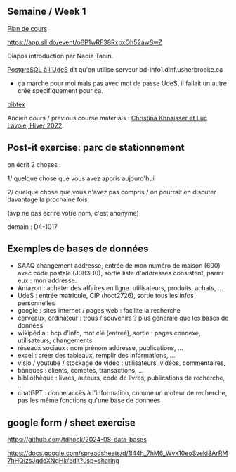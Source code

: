 ## Semaine / Week 1

[Plan de cours](https://plandecours.dinf.usherbrooke.ca/pdc/2024-3/IFT187/0/)

https://app.sli.do/event/o6P1wRF38RxpxQh52awSwZ

Diapos introduction par Nadia Tahiri.

[PostgreSQL à l'UdeS](https://www.usherbrooke.ca/informatique/etudiants-actuels/logiciels-services-outils/postgresql) dit qu'on utilise serveur bd-info1.dinf.usherbrooke.ca 
* ça marche pour moi mais pas avec mot de passe UdeS, il fallait un autre créé specifiquement pour ça.

[bibtex](week1-bib)

Ancien cours / previous course materials : [Christina Khnaisser et Luc Lavoie, Hiver 2022](https://llavoie.espaceweb.usherbrooke.ca/llavoie/enseignement/IFT187/).

## Post-it exercise: parc de stationnement

on écrit 2 choses :

1/ quelque chose que vous avez appris aujourd'hui

2/ quelque chose que vous n'avez pas compris / on pourrait en discuter davantage la prochaine fois

(svp ne pas écrire votre nom, c'est anonyme)

demain : D4-1017

## Exemples de bases de données

- SAAQ changement addresse, entrée de mon numéro de maison (600) avec
  code postale (J0B3H0), sortie liste d'addresses consistent, parmi
  eux : mon addresse.
- Amazon : acheter des affaires en ligne. utilisateurs, produits,
  achats, ...
- UdeS : entrée matricule, CIP (hoct2726), sortie tous les infos
  personnelles
- google : sites internet / pages web : facilite la recherche
- cerveaux, ordinateur : trous / souvenirs ? plus génerale que les bases de données
- wikipédia : bcp d'info, mot clé (entreé), sortie : pages connexe, utilisateurs, changements
- réseaux sociaux : nom prénom addresse, publications, ... 
- excel : créer des tableaux, remplir des informations, ...
- visio / youtube / stockage de vidéo : utilisateurs, vidéos, commentaires, 
- banques : clients, comptes, transactions, ... 
- bibliothèque : livres, auteurs, code de livres, publications de recherche, ... 
- chatGPT : donne accès à l'information, comme un moteur de recherche, pas les même fonctions qu'une base de données

## google form / sheet exercise

https://github.com/tdhock/2024-08-data-bases

https://docs.google.com/spreadsheets/d/1l44h_7hM6_Wvx10eoSveki8ArRM7hHQizsJqdcXNgHk/edit?usp=sharing

